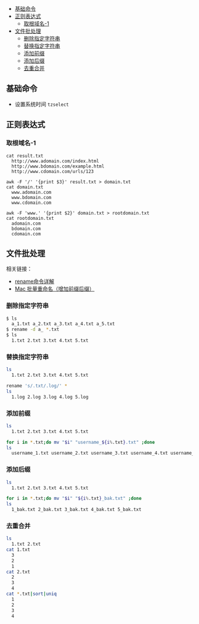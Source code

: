 - [基础命令](#基础命令)
- [正则表达式](#正则表达式)
  - [取根域名-1](#取根域名-1)
- [文件批处理](#文件批处理)
  - [删除指定字符串](#删除指定字符串)
  - [替换指定字符串](#替换指定字符串)
  - [添加前缀](#添加前缀)
  - [添加后缀](#添加后缀)
  - [去重合并](#去重合并)

## 基础命令

- 设置系统时间 `tzselect`

## 正则表达式

### 取根域名-1

```
cat result.txt
  http://www.adomain.com/index.html
  http://www.bdomain.com/example.html
  http://www.cdomain.com/urls/123

awk -F '/' '{print $3}' result.txt > domain.txt
cat domain.txt
  www.adomain.com
  www.bdomain.com
  www.cdomain.com

awk -F 'www.' '{print $2}' domain.txt > rootdomain.txt
cat rootdomain.txt
  adomain.com
  bdomain.com
  cdomain.com
```

## 文件批处理

相关链接：
- [rename命令详解](https://wangchujiang.com/linux-command/c/rename.html)
- [Mac 批量重命名（增加前缀后缀）](https://blog.csdn.net/m0_46728513/article/details/114396779)

### 删除指定字符串

```bash
$ ls
  a_1.txt a_2.txt a_3.txt a_4.txt a_5.txt
$ rename -d a_ *.txt
$ ls
  1.txt 2.txt 3.txt 4.txt 5.txt
```

### 替换指定字符串

```bash
ls
  1.txt 2.txt 3.txt 4.txt 5.txt

rename 's/.txt/.log/' *
ls
  1.log 2.log 3.log 4.log 5.log
```

### 添加前缀

```bash
ls
  1.txt 2.txt 3.txt 4.txt 5.txt

for i in *.txt;do mv "$i" "username_${i%.txt}.txt" ;done
ls
  username_1.txt username_2.txt username_3.txt username_4.txt username_5.txt
```

### 添加后缀
```bash
ls
  1.txt 2.txt 3.txt 4.txt 5.txt

for i in *.txt;do mv "$i" "${i%.txt}_bak.txt" ;done
ls
  1_bak.txt 2_bak.txt 3_bak.txt 4_bak.txt 5_bak.txt
```

### 去重合并
```bash
ls
  1.txt 2.txt
cat 1.txt
  3
  2
  1
cat 2.txt
  2
  3
  4
cat *.txt|sort|uniq
  1
  2
  3
  4
```